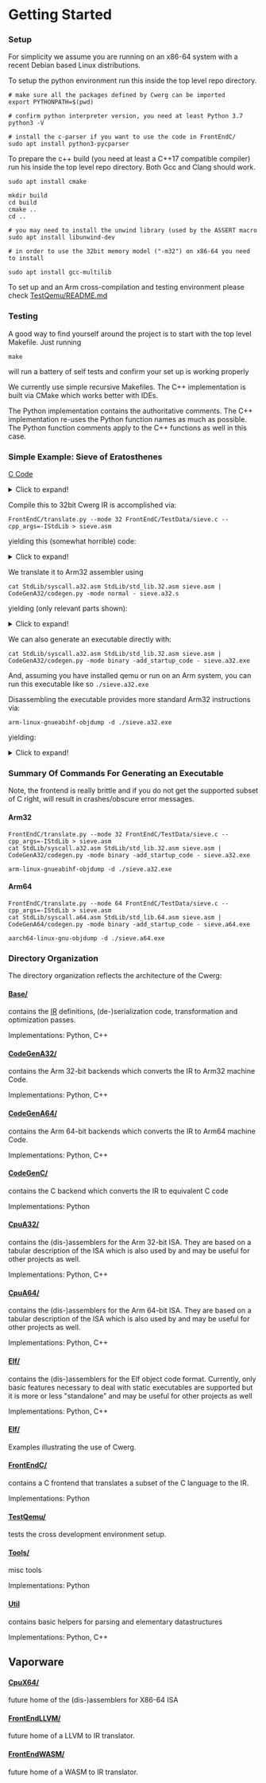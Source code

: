 # Getting Started

### Setup

For simplicity we assume you are running on an x86-64 system with a recent Debian 
based Linux distributions.

To setup the python environment run this inside the
top level repo directory.
```
# make sure all the packages defined by Cwerg can be imported
export PYTHONPATH=$(pwd)

# confirm python interpreter version, you need at least Python 3.7
python3 -V

# install the c-parser if you want to use the code in FrontEndC/
sudo apt install python3-pycparser
```

To prepare the c++ build (you need at least a C++17 compatible compiler) run his 
inside the top level repo directory. Both Gcc and Clang should work.

```
sudo apt install cmake

mkdir build
cd build
cmake ..
cd ..

# you may need to install the unwind library (used by the ASSERT macro
sudo apt install libunwind-dev

# in order to use the 32bit memory model ("-m32") on x86-64 you need to install

sudo apt install gcc-multilib
```

To set up and an Arm cross-compilation and testing environment please check
[TestQemu/README.md](../TestQemu/README.md)

### Testing

A good way to find yourself around the project is to start with
the top level Makefile. Just running 
```
make
```
will run a battery of self tests and confirm your set up is working properly

We currently use simple recursive Makefiles. The C++ implementation
is built via CMake which works better with IDEs.

The Python implementation contains the authoritative comments.
The C++ implementation re-uses the Python function names as much as possible.
The Python function comments apply to the C++ functions as well in this case.


### Simple Example: Sieve of Eratosthenes

[C Code](../FrontEndC/TestData/sieve.c)
<details>
<summary>Click to expand!</summary>

```
#include "std_lib.h"   // needed because printf may be rewritten to call helpers defined here
  
  
int printf( const char *restrict format, ... );

// computes number of primes between [3 - SIZE]
#define SIZE 1000000

char is_prime[SIZE];

unsigned sieve (unsigned repeats) {
  unsigned num_primes; 

  for (unsigned n = 0; n < repeats; n++) {
    num_primes = 0;
    for (unsigned i = 0; i < SIZE; i++) is_prime[i] = 1;
    for (unsigned i = 0; i < SIZE; i++)
      if (is_prime[i]) {
        unsigned prime = i + i + 3;
        for (unsigned k = i + prime; k < SIZE; k += prime) is_prime[k] = 0;
        num_primes++;
      }
  }
  return num_primes;
}


int main() {
  if (sieve(1U) != 148932) abort();
  return 0;
}
```
</details>

Compile this to 32bit Cwerg IR is accomplished via:
```
FrontEndC/translate.py --mode 32 FrontEndC/TestData/sieve.c --cpp_args=-IStdLib > sieve.asm
```
yielding this (somewhat horrible) code:

<details>
  <summary>Click to expand!</summary>

```
.mem is_prime 1 RW
.data 1000000 [0]


.fun sieve NORMAL [U32] = [U32]
.reg U32 [%out]

.bbl %start
  poparg repeats:U32
  .reg U32 [num_primes]
  .reg U32 [n]
  mov n = 0
  bra for_4_cond

.bbl for_4
  mov num_primes = 0
  .reg U32 [i]
  mov i = 0
  bra for_1_cond

.bbl for_1
  lea %A32_1:A32 = is_prime
  lea %A32_2:A32 = %A32_1 i
  mov %S8_3:S8 = 1
  st %A32_2 0 = %S8_3

.bbl for_1_next
  add %U32_4:U32 = i 1
  mov i = %U32_4

.bbl for_1_cond
  blt i 1000000 for_1
  bra for_1_exit

.bbl for_1_exit
  .reg U32 [__local_10_i]
  mov __local_10_i = 0
  bra for_3_cond

.bbl for_3
  lea %A32_5:A32 = is_prime
  lea %A32_6:A32 = %A32_5 __local_10_i
  ld %S8_7:S8 = %A32_6 0
  conv %S32_8:S32 = %S8_7
  bne %S32_8 0 if_7_true
  bra for_3_next

.bbl if_7_true
  .reg U32 [prime]
  add %U32_9:U32 = __local_10_i __local_10_i
  add %U32_10:U32 = %U32_9 3
  mov prime = %U32_10
  .reg U32 [k]
  add %U32_11:U32 = __local_10_i prime
  mov k = %U32_11
  bra for_2_cond

.bbl for_2
  lea %A32_12:A32 = is_prime
  lea %A32_13:A32 = %A32_12 k
  mov %S8_14:S8 = 0
  st %A32_13 0 = %S8_14

.bbl for_2_next
  add %U32_15:U32 = k prime
  mov k = %U32_15

.bbl for_2_cond
  blt k 1000000 for_2
  bra for_2_exit

.bbl for_2_exit
  add %U32_16:U32 = num_primes 1
  mov num_primes = %U32_16

.bbl for_3_next
  add %U32_17:U32 = __local_10_i 1
  mov __local_10_i = %U32_17

.bbl for_3_cond
  blt __local_10_i 1000000 for_3
  bra for_4_next

.bbl for_4_next
  add %U32_18:U32 = n 1
  mov n = %U32_18

.bbl for_4_cond
  blt n repeats for_4
  bra for_4_exit

.bbl for_4_exit
  mov %out = num_primes
  pusharg %out
  ret


.fun main NORMAL [S32] = []
.reg S32 [%out]

.bbl %start
  mov %U32_2:U32 = 1
  pusharg %U32_2
  bsr sieve
  poparg %U32_1:U32
  bne %U32_1 148932 if_1_true
  bra if_1_end

.bbl if_1_true
  bsr abort

.bbl if_1_end
  mov %out = 0
  pusharg %out
  ret
```
</details>

We translate it to Arm32 assembler using
```
cat StdLib/syscall.a32.asm StdLib/std_lib.32.asm sieve.asm | CodeGenA32/codegen.py -mode normal - sieve.a32.s
```
 yielding (only relevant parts shown):

<details>
  <summary>Click to expand!</summary>

```
.mem is_prime 1 data
    .data 1000000 "\x00"
.endmem

...

.fun sieve 16
    stmdb_update al sp reglist:0x4040
    sub_imm al sp sp 8
.bbl %start 4
    mov_regimm al r6 r0 lsl 0
    mov_imm al ip 0
    b al expr:jump24:for_4_cond
.bbl for_4 4
    mov_imm al lr 0
    mov_imm al r4 0
    b al expr:jump24:for_1_cond
.bbl for_1 4
    movw al r0 expr:movw_abs_nc:is_prime
    movt al r0 expr:movt_abs:is_prime
    mov_imm al r1 1
    strb_reg_add al r0 r4 lsl 0 r1
.bbl for_1_next 4
    add_imm al r0 r4 1
    mov_regimm al r4 r0 lsl 0
.bbl for_1_cond 4
    movw al r0 16960
    movt al r0 15
    cmp_regimm al r4 r0 lsl 0
    b cc expr:jump24:for_1
.bbl for_1_exit 4
    mov_imm al r3 0
    b al expr:jump24:for_3_cond
.bbl for_3 4
    movw al r0 expr:movw_abs_nc:is_prime
    movt al r0 expr:movt_abs:is_prime
    ldrsb_reg_add al r0 r0 r3
    sxtb al r0 r0 0
    mov_regimm al r0 r0 lsl 0
    cmp_imm al r0 0
    b eq expr:jump24:for_3_next
.bbl if_7_true 4
    add_regimm al r0 r3 r3 lsl 0
    add_imm al r2 r0 3
    add_regimm al r0 r3 r2 lsl 0
    mov_regimm al r5 r0 lsl 0
    b al expr:jump24:for_2_cond
.bbl for_2 4
    movw al r0 expr:movw_abs_nc:is_prime
    movt al r0 expr:movt_abs:is_prime
    mov_imm al r1 0
    strb_reg_add al r0 r5 lsl 0 r1
.bbl for_2_next 4
    add_regimm al r0 r5 r2 lsl 0
    mov_regimm al r5 r0 lsl 0
.bbl for_2_cond 4
    movw al r0 16960
    movt al r0 15
    cmp_regimm al r5 r0 lsl 0
    b cc expr:jump24:for_2
.bbl for_2_exit 4
    add_imm al r0 lr 1
    mov_regimm al lr r0 lsl 0
.bbl for_3_next 4
    add_imm al r0 r3 1
    mov_regimm al r3 r0 lsl 0
.bbl for_3_cond 4
    movw al r0 16960
    movt al r0 15
    cmp_regimm al r3 r0 lsl 0
    b cc expr:jump24:for_3
.bbl for_4_next 4
    add_imm al r0 ip 1
    mov_regimm al ip r0 lsl 0
.bbl for_4_cond 4
    cmp_regimm al ip r6 lsl 0
    b cc expr:jump24:for_4
.bbl for_4_exit 4
    mov_regimm al r0 lr lsl 0
    add_imm al sp sp 8
    ldmia_update al reglist:0x8040 sp
.endfun
# sig: IN: [] -> OUT: [S32]  stk_size:0
.fun main 16
    stmdb_update al sp reglist:0x4000
    sub_imm al sp sp 12
.bbl %start 4
    mov_imm al r0 1
    bl al expr:call:sieve
    movw al r1 17860
    movt al r1 2
    cmp_regimm al r0 r1 lsl 0
    b eq expr:jump24:if_1_end
.bbl if_1_true 4
    bl al expr:call:abort
.bbl if_1_end 4
    mov_imm al r0 0
    add_imm al sp sp 12
    ldmia_update al reglist:0x8000 sp
.endfun
```
</details>

We can also generate an executable directly with:

```
cat StdLib/syscall.a32.asm StdLib/std_lib.32.asm sieve.asm | CodeGenA32/codegen.py -mode binary -add_startup_code - sieve.a32.exe
```

And, assuming you have installed qemu or run on an Arm system, you can run this executable like so
`./sieve.a32.exe`

Disassembling the executable provides more standard Arm32 instructions via:
```
arm-linux-gnueabihf-objdump -d ./sieve.a32.exe
```
yielding:
<details>
  <summary>Click to expand!</summary>
  
```
  000206f0 <sieve>:
   206f0:	e92d4040 	push	{r6, lr}
   206f4:	e24dd008 	sub	sp, sp, #8

000206f8 <%start>:
   206f8:	e1a06000 	mov	r6, r0
   206fc:	e3a0c000 	mov	ip, #0
   20700:	ea00002e 	b	207c0 <for_4_cond>

00020704 <for_4>:
   20704:	e3a0e000 	mov	lr, #0
   20708:	e3a04000 	mov	r4, #0
   2070c:	ea000005 	b	20728 <for_1_cond>

00020710 <for_1>:
   20710:	e3000838 	movw	r0, #2104	; 0x838
   20714:	e3400003 	movt	r0, #3
   20718:	e3a01001 	mov	r1, #1
   2071c:	e7c01004 	strb	r1, [r0, r4]

00020720 <for_1_next>:
   20720:	e2840001 	add	r0, r4, #1
   20724:	e1a04000 	mov	r4, r0

00020728 <for_1_cond>:
   20728:	e3040240 	movw	r0, #16960	; 0x4240
   2072c:	e340000f 	movt	r0, #15
   20730:	e1540000 	cmp	r4, r0
   20734:	3afffff5 	bcc	20710 <for_1>

00020738 <for_1_exit>:
   20738:	e3a03000 	mov	r3, #0
   2073c:	ea000019 	b	207a8 <for_3_cond>

00020740 <for_3>:
   20740:	e3000838 	movw	r0, #2104	; 0x838
   20744:	e3400003 	movt	r0, #3
   20748:	e19000d3 	ldrsb	r0, [r0, r3]
   2074c:	e6af0070 	sxtb	r0, r0
   20750:	e1a00000 	nop			; (mov r0, r0)
   20754:	e3500000 	cmp	r0, #0
   20758:	0a000010 	beq	207a0 <for_3_next>

0002075c <if_7_true>:
   2075c:	e0830003 	add	r0, r3, r3
   20760:	e2802003 	add	r2, r0, #3
   20764:	e0830002 	add	r0, r3, r2
   20768:	e1a05000 	mov	r5, r0
   2076c:	ea000005 	b	20788 <for_2_cond>

00020770 <for_2>:
   20770:	e3000838 	movw	r0, #2104	; 0x838
   20774:	e3400003 	movt	r0, #3
   20778:	e3a01000 	mov	r1, #0
   2077c:	e7c01005 	strb	r1, [r0, r5]

00020780 <for_2_next>:
   20780:	e0850002 	add	r0, r5, r2
   20784:	e1a05000 	mov	r5, r0

00020788 <for_2_cond>:
   20788:	e3040240 	movw	r0, #16960	; 0x4240
   2078c:	e340000f 	movt	r0, #15
   20790:	e1550000 	cmp	r5, r0
   20794:	3afffff5 	bcc	20770 <for_2>

00020798 <for_2_exit>:
   20798:	e28e0001 	add	r0, lr, #1
   2079c:	e1a0e000 	mov	lr, r0

000207a0 <for_3_next>:
   207a0:	e2830001 	add	r0, r3, #1
   207a4:	e1a03000 	mov	r3, r0

000207a8 <for_3_cond>:
   207a8:	e3040240 	movw	r0, #16960	; 0x4240
   207ac:	e340000f 	movt	r0, #15
   207b0:	e1530000 	cmp	r3, r0
   207b4:	3affffe1 	bcc	20740 <for_3>

000207b8 <for_4_next>:
   207b8:	e28c0001 	add	r0, ip, #1
   207bc:	e1a0c000 	mov	ip, r0

000207c0 <for_4_cond>:
   207c0:	e15c0006 	cmp	ip, r6
   207c4:	3affffce 	bcc	20704 <for_4>

000207c8 <for_4_exit>:
   207c8:	e1a0000e 	mov	r0, lr
   207cc:	e28dd008 	add	sp, sp, #8
   207d0:	e8bd8040 	pop	{r6, pc}
   207d4:	e320f000 	nop	{0}
   207d8:	e320f000 	nop	{0}
   207dc:	e320f000 	nop	{0}

000207e0 <main>:
   207e0:	e92d4000 	stmfd	sp!, {lr}
   207e4:	e24dd00c 	sub	sp, sp, #12

000207e8 <%start>:
   207e8:	e3a00001 	mov	r0, #1
   207ec:	ebffffbf 	bl	206f0 <sieve>
   207f0:	e30415c4 	movw	r1, #17860	; 0x45c4
   207f4:	e3401002 	movt	r1, #2
   207f8:	e1500001 	cmp	r0, r1
   207fc:	0a000000 	beq	20804 <if_1_end>

00020800 <if_1_true>:
   20800:	ebffff6a 	bl	205b0 <abort>

00020804 <if_1_end>:
   20804:	e3a00000 	mov	r0, #0
   20808:	e28dd00c 	add	sp, sp, #12
   2080c:	e8bd8000 	ldmfd	sp!, {pc}

00020810 <_start>:
   20810:	e59d0000 	ldr	r0, [sp]
   20814:	e28d1004 	add	r1, sp, #4
   20818:	ebfffff0 	bl	207e0 <main>
   2081c:	e3007001 	movw	r7, #1
   20820:	ef000000 	svc	0x00000000
   20824:	e7f000f0 	udf	#0
```
</details>

### Summary Of Commands For Generating an Executable

Note, the frontend is really brittle and if you do not get the supported subset of C 
right, will result in crashes/obscure error messages.

#### Arm32

```
FrontEndC/translate.py --mode 32 FrontEndC/TestData/sieve.c --cpp_args=-IStdLib > sieve.asm 
cat StdLib/syscall.a32.asm StdLib/std_lib.32.asm sieve.asm | CodeGenA32/codegen.py -mode binary -add_startup_code - sieve.a32.exe
  
arm-linux-gnueabihf-objdump -d ./sieve.a32.exe
```

#### Arm64

```
FrontEndC/translate.py --mode 64 FrontEndC/TestData/sieve.c --cpp_args=-IStdLib > sieve.asm
cat StdLib/syscall.a64.asm StdLib/std_lib.64.asm sieve.asm | CodeGenA64/codegen.py -mode binary -add_startup_code - sieve.a64.exe

aarch64-linux-gnu-objdump -d ./sieve.a64.exe 
```

### Directory Organization

The directory organization reflects the architecture of the Cwerg:

#### [Base/](../Base) 

contains the [IR](opcodes.md) definitions, (de-)serialization code, 
transformation and optimization passes.

Implementations: Python, C++ 
 
#### [CodeGenA32/](../CodeGenA32)

contains the Arm 32-bit backends which converts the IR to Arm32 machine Code.

Implementations: Python, C++ 

#### [CodeGenA64/](../CodeGenA64)

contains the Arm 64-bit backends which converts the IR to Arm64 machine Code.

Implementations: Python, C++ 

#### [CodeGenC/](../CodeGenC)
 
contains the C backend which converts the IR to equivalent C code
 
Implementations: Python
 
#### [CpuA32/](../CpuA32)

contains the (dis-)assemblers for the Arm 32-bit ISA. They are based
on a tabular description of the ISA which is also used by 
and may be useful for other projects as well.

Implementations: Python, C++ 

#### [CpuA64/](../CpuA64)

contains the (dis-)assemblers for the Arm 64-bit ISA. They are based
on a tabular description of the ISA which is also used by 
and may be useful for other projects as well.

Implementations: Python, C++ 

#### [Elf/](../Elf)

contains the (dis-)assemblers for the Elf object code format.
Currently, only basic features necessary to deal with static executables
are supported but it is more or less "standalone" and may be useful for
 other projects as well
 
Implementations: Python, C++ 

#### [Elf/](../Elf)

Examples illustrating the use of Cwerg.

#### [FrontEndC/](../FrontEndC)
 
contains a C frontend that translates a subset of the C language to the IR.
 
Implementations: Python
 

#### [TestQemu/](../TestQemu)

tests the cross development environment setup. 

#### [Tools/](../Tools)

misc tools

Implementations: Python

#### [Util](../Util)

contains basic helpers for parsing and elementary datastructures

Implementations: Python, C++

## Vaporware

#### [CpuX64/](../CpuX64)

future home of the  (dis-)assemblers for X86-64 ISA


#### [FrontEndLLVM/](../FrontEndLLVM)

future home of a LLVM to IR translator.


#### [FrontEndWASM/](../FrontEndWASM)

future home of a WASM to IR translator.

